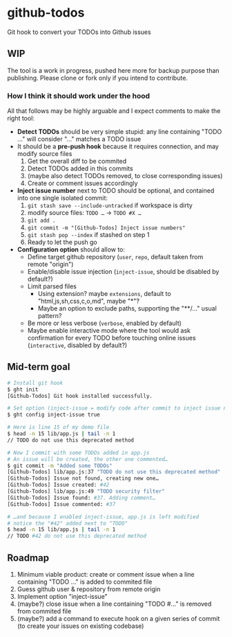 # github-todos

Git hook to convert your TODOs into Github issues

## WIP

The tool is a work in progress, pushed here more for backup purpose than publishing. Please clone or fork only if you intend to contribute.

### How I think it should work under the hood

All that follows may be highly arguable and I expect comments to make the right tool:

* **Detect TODOs** should be very simple stupid: any line containing "TODO …" will consider "…" matches a TODO issue
* It should be a **pre-push hook** because it requires connection, and may modify source files
  1. Get the overall diff to be commited
  2. Detect TODOs added in this commits
  3. (maybe also detect TODOs removed, to close corresponding issues)
  4. Create or comment issues accordingly
* **Inject issue number** next to TODO should be optional, and contained into one single isolated commit:
  1. `git stash save --include-untracked` if workspace is dirty
  2. modify source files: `TODO …` → `TODO #X …`
  3. `git add .`
  4. `git commit -m "[Github-Todos] Inject issue numbers"`
  5. `git stash pop --index` if stashed on step 1
  6. Ready to let the push go
* **Configuration option** should allow to:
  * Define target github repository (`user`, `repo`, default taken from remote "origin")
  * Enable/disable issue injection (`inject-issue`, should be disabled by default?)
  * Limit parsed files
    * Using extension? maybe `extensions`, default to "html,js,sh,css,c,o,md", maybe "*"?
    * Maybe an option to exclude paths, supporting the "**/…" usual pattern?
  * Be more or less verbose (`verbose`, enabled by default)
  * Maybe enable interactive mode where the tool would ask confirmation for every TODO before touching online issues (`interactive`, disabled by default?)

## Mid-term goal

```sh
# Install git hook
$ ght init
[Github-Todos] Git hook installed successfully.

# Set option (inject-issue = modify code after commit to inject issue number in TODO comment)
$ ght config inject-issue true

# Here is line 15 of my demo file
$ head -n 15 lib/app.js | tail -n 1
// TODO do not use this deprecated method

# Now I commit with some TODOs added in app.js
# An issue will be created, the other one commented…
$ git commit -m "Added some TODOs"
[Github-Todos] lib/app.js:37 "TODO do not use this deprecated method"
[Github-Todos] Issue not found, creating new one…
[Github-Todos] Issue created: #42
[Github-Todos] lib/app.js:49 "TODO security filter"
[Github-Todos] Issue found: #37. Adding comment…
[Github-Todos] Issue commented: #37

# …and because I enabled inject-issue, app.js is left modified
# notice the "#42" added next to "TODO"
$ head -n 15 lib/app.js | tail -n 1
// TODO #42 do not use this deprecated method
```

## Roadmap

1. Minimum viable product: create or comment issue when a line containing "TODO …" is added to commited file
2. Guess github user & repository from remote origin
3. Implement option "inject-issue"
4. (maybe?) close issue when a line containing "TODO #…" is removed from commited file
5. (maybe?) add a command to execute hook on a given series of commit (to create your issues on existing codebase)
